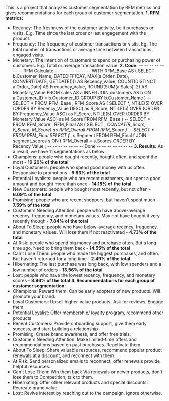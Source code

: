 This is a project that analyzes customer segmentation by RFM metrics and gives recommendations for each group of customer segmentation.
**1. RFM metrics:**
- Recency: The freshness of the customer activity, be it purchases or visits.
E.g. Time since the last order or last engagement with the product.
- Frequency: The frequency of customer transactions or visits.
Eg. The total number of transactions or average time between transactions engaged visits.
- Monetary: The intention of customers to spend or purchasing power of customers.
E.g. Total or average transaction value.
**2. Code:**
-- -- -- -- -- -- -- RFM Calculate -- -- -- -- -- -- -- 
WITH RFM_Base AS
(
SELECT b.Customer_Name,
    DATEDIFF(DAY, MAX(a.Order_Date), CONVERT(DATE, GETDATE())) AS Recency_Value,
    COUNT(DISTINCT a.Order_Date) AS Frequency_Value,
    ROUND(SUM(a.Sales), 2) AS Monetary_Value
FROM sales AS a
INNER JOIN customers AS b ON a.Customer_ID = b.Customer_ID
GROUP BY b.Customer_Name
)
-- SELECT * FROM RFM_Base
, RFM_Score 
AS
(
  SELECT *,
    NTILE(5) OVER (ORDER BY Recency_Value DESC) as R_Score,
    NTILE(5) OVER (ORDER BY Frequency_Value ASC) as F_Score,
    NTILE(5) OVER (ORDER BY Monetary_Value ASC) as M_Score
  FROM RFM_Base
)
-- SELECT * FROM RFM_Score
, RFM_Final
AS
(
SELECT *,
  CONCAT(R_Score, F_Score, M_Score) as RFM_Overall
FROM RFM_Score
)
-- SELECT * FROM RFM_Final
SELECT f.*, s.Segment
FROM RFM_Final f
JOIN segment_scores s ON f.RFM_Overall = s.Scores
ORDER BY Recency_Value
; 
-- -- -- -- -- -- -- Done -- -- -- -- -- -- --
**3. Results:**
As a result, we have 11 segmentations as below:
- Champions: people who bought recently, bought often, and spent the most - **10.20% of the total**
- Loyal Customers: people who spend good money with us often. Responsive to promotions - **9.83% of the total**
- Potential Loyalists: people who are recent customers, but spent a good amount and bought more than once - **14.18% of the total**
- New Customers: people who bought most recently, but not often - **6.09% of the total**
- Promising: people who are recent shoppers, but haven't spent much - **7.59% of the total**
- Customers Needing Attention: people who have above-average recency, frequency, and monetary values. May not have bought it very recently though - **7.84% of the total**
- About To Sleep: people who have below-average recency, frequency, and monetary values. Will lose them if not reactivated - **4.73% of the total**
- At Risk: people who spend big money and purchase often. But a long time ago. Need to bring them back - **14.55% of the total**
- Can't Lose Them: people who made the biggest purchases, and often. But haven't returned for a long time - **2.49% of the total**
- Hibernating: The last purchase was long back, with low spenders and a low number of orders - **13.56% of the total**
- Lost: people who have the lowest recency, frequency, and monetary scores - **8.96% of the total**
  **4. Recommendations for each group of customer segmentation:**
- Champions: Reward them. Can be early adopters of new products. Will promote your brand.
- Loyal Customers: Upsell higher-value products. Ask for reviews. Engage them.
- Potential Loyalist: Offer membership/ loyalty program, recommend other products
- Recent Customers: Provide onboarding support, give them early success, and start building a relationship
- Promising: Create brand awareness, and offer free trials.
- Customers Needing Attention: Make limited-time offers and recommendations based on past purchases. Reactivate them.
- About To Sleep: Share valuable resources, recommend popular product renewals at a discount, and reconnect with them.
- At Risk: Send personalized emails to reconnect, offer renewals provide helpful resources.
- Can't Lose Them: Win them back Via renewals or newer products, don't lose them to Competition, talk to them.
- Hibernating: Offer other relevant products and special discounts. Recreate brand value.
- Lost: Revive interest by reaching out to the campaign, ignore otherwise.


